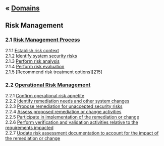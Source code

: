 &laquo; [Domains](../index.md)
---
## Risk Management

### 2.1 [Risk Management Process](task-2.1.md) 
2.1.1 [Establish risk context][211]  
2.1.2 [Identify system security risks ][212]  
2.1.3 [Perform risk analysis ][213]  
2.1.4 [Perform risk evaluation][214]  
2.1.5 [Recommend risk treatment options][215]  

### 2.2 [Operational Risk Management](task-2.2.md)
2.2.1 [Confirm operational risk appetite][221]  
2.2.2 [Identify remediation needs and other system changes][222]   
2.2.3 [Propose remediation for unaccepted security risks][223]   
2.2.4 [Assess proposed remediation or change activities ][224]  
2.2.5 [Participate in implementation of the remediation or change][225]   
2.2.6 [Perform verification and validation activities relative to the requirements impacted][226]   
2.2.7 [Update risk assessment documentation to account for the impact of the remediation or change][227]  


[211]: task-2.1.md#211
[212]: task-2.1.md#212
[213]: task-2.1.md#213
[214]: task-2.1.md#214
[221]: task-2.2.md#221
[222]: task-2.2.md#222
[223]: task-2.2.md#223
[224]: task-2.2.md#224
[225]: task-2.2.md#225
[226]: task-2.2.md#226
[227]: task-2.2.md#227
<!--stackedit_data:
eyJoaXN0b3J5IjpbLTE0MTQ4NDc5MjhdfQ==
-->
